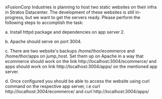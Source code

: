 xFusionCorp Industries is planning to host two static websites on their infra in Stratos Datacenter. The development of these websites is still in-progress, but we want to get the servers ready. Please perform the following steps to accomplish the task:



a. Install httpd package and dependencies on app server 2.


b. Apache should serve on port 3004.


c. There are two website's backups /home/thor/ecommerce and /home/thor/apps on jump_host. Set them up on Apache in a way that ecommerce should work on the link http://localhost:3004/ecommerce/ and apps should work on link http://localhost:3004/apps/ on the mentioned app server.


d. Once configured you should be able to access the website using curl command on the respective app server, i.e curl http://localhost:3004/ecommerce/ and curl http://localhost:3004/apps/